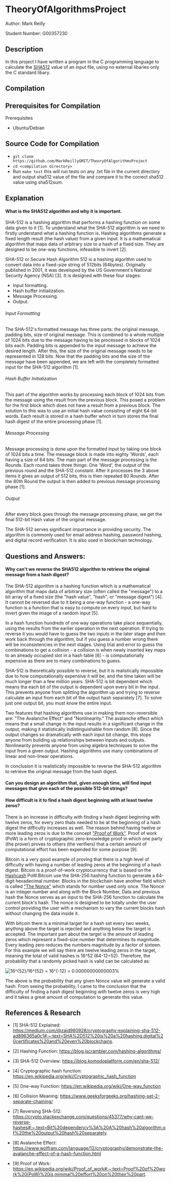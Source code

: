 # TheoryOfAlgorithmsProject
Author: Mark Reilly

Student Number: G00357230

## Description
In this project I have written a program in the C programming language to calculate the [SHA512](https://www.nist.gov/publications/secure-hash-standard) value of an input file, using no external libaries only the C standard libary.

## Compilation
Prerequisites for Compilation
----------------------------- 
Prerequisites
- Ubuntu/Debian 

Source Code for Compilation
-----------------------------
- `git clone https://github.com/MarkReillyGMIT/TheoryOfAlgorithmsProject`
- `cd <compilation directory>`
-  Run `make test` this will run tests on any .txt file in the current directory and output sha512 value of the file and compare it to the correct sha512 value using sha512sum.


## Explanation
#### What is the SHA512 algorithm and why it is important.

SHA-512 is a hashing algorithm that performs a hashing function on some data given to it [1]. To understand what the SHA-512 algorithm is we need to firstly understand what a hashing function is. Hashing algorithms generate a fixed length result (the hash value) from a given input. It is a mathematical algorithm that maps data of arbitrary size to a hash of a fixed size. They are designed to be one-way functions, infeasible to invert [2].

SHA-512 or Secure Hash Algorithm 512 is a hashing algorithm used to convert data into a fixed-size string of 512bits (64bytes). Originally published in 2001, it was developed by the US Government's National Security Agency (NSA) [3]. It is designed with these four stages:

- Input formatting.
- Hash buffer initialization.
- Message Processing.
- Output.

###### Input Formatting

The SHA-512's formatted message has three parts: the original message, padding bits, size of original message. This is combined to a whole multiple of 1024 bits due to the message having to be processed in blocks of 1024 bits each. Padding bits is appended to the input message to achieve the desired length. After this, the size of the original message needs to be represented in 128 bits. Now that the padding bits and the size of the message have been appended, we are left with the completely formatted input for the SHA-512 algorithm [1].

###### Hash Buffer Initialization

This part of the algorithm works by processing each block of 1024 bits from the message using the result from the previous block. This posed a problem for the first block which does not have a result from a previous block. The solution to this was to use an initial hash value consisting of eight 64-bit words. Each result is stored in a hash buffer which in turn stores the final hash digest of the entire processing phase [1].

###### Message Processing

Message processing is done upon the formatted input by taking one block of 1024 bits a time. The message block is made into eighty 'Words', each having a size of 64 bits. The main part of the message processing is the Rounds. Each round takes three things: One 'Word', the output of the previous round and the SHA-512 constant. After it processes the 3 above items it gives an output of 512 bits, this is then repeated 80 Rounds. After the 80th Round the output is then added to previous message processing phase [1].

###### Output

After every block goes through the message processing phase, we get the final 512-bit Hash value of the original message.


The SHA-512 serves significant importance in providing security. The algorithm is commonly used for email address hashing, password hashing, and digital record verification. It is also used in blockchain technology.

## Questions and Answers:
#### Why can't we reverse the SHA512 algorithm to retrieve the original message from a hash digest?

The SHA-512 algorithm is a hashing function which is a mathematical algorithm that maps data of arbitrary size (often called the "message") to a bit array of a fixed size (the "hash value", "hash", or "message digest") [4]. It cannot be reversed due to it being a one-way function - a one-way function is a function that is easy to compute on every input, but hard to invert given the image of a random input [5].

In a hash function hundreds of one way operations take place sequentially, using the results from the earlier operation in the next operation. If trying to reverse it you would have to guess the two inputs in the later stage and then work back through the algorithm, but if you guess a number wrong there will be inconsistencies in the next stages. Using trial and error to guess the combinations to get a collision - a collision is when newly inserted key maps to an already occupied slot in a hash table [6] - is computationally expensive as there are to many combinations to guess.

SHA-512 is theoretically possible to reverse, but it is realistically impossible due to how computationally expensive it will be, and the time taken will be much longer than a few million years. SHA-512 is bit dependent which means tha each bit of the output is dependent upon every bit in the input. This prevents anyone from splitting the algorithm up and trying to reverse calculate an input from each bit of the output hash separately [7]. To solve just one output bit, you must know the entire input.

Two features that hashing algorithms use in making them non-reversible are: "The Avalanche Effect" and "Nonlinearity." The avalanche effect which means that a small change in the input results in a significant change in the output, making it statistically indistinguishable from random [8]. Since the output changes so dramatically with each input bit change, this stops anyone from building up relationships between inputs and outputs. Nonlinearity prevents anyone from using algebra techniques to solve the input from a given output. Hashing algorithms use many combinations of linear and non-linear operations.

In conclusion it is realistically impossible to reverse the SHA-512 algorithm to retrieve the original message from the hash digest.


#### Can you design an algorithm that, given enough time, will find input messages that give each of the possible 512-bit strings?

#### How difficult is it to find a hash digest beginning with at least twelve zeros?

There is an increase in difficulty with finding a hash digest beginning with twelve zeros, for every zero thats needed to be at the beginning of a hash digest the difficulty increases as well. The reason behind having twelve or more leading zeros is due to the concept ["Proof of Work"](https://en.wikipedia.org/wiki/Proof_of_work#:~:text=Proof%20of%20work%20(PoW)%20is,minimal%20effort%20on%20their%20part.). Proof of work (PoW) is a form of cryptographic zero-knowledge proof in which one party (the prover) proves to others (the verifiers) that a certain amount of computational effort has been expended for some purpose [9].

Bitcoin is a very good example of proving that there is a high level of difficulty with having a number of leading zeros at the beginning of a hash digest. Bitcoin is a proof-of-work cryptocurrency that is based on the [Hashcash](https://en.wikipedia.org/wiki/Hashcash) PoW.Bitcoin use the SHA-256 hashing function to generate a 64-digit hexadecimal number. Blocks in the blockchain have another field which is called ["The Nonce"](https://www.investopedia.com/terms/n/nonce.asp#:~:text=A%20nonce%20is%20an%20abbreviation,blockchain%20miners%20are%20solving%20for.) which stands for number used only once. The Nonce is an integer number and along with the Block Number, Data and previous hash the Nonce serves as an input to the SHA-256 function to calculate the current block's hash. The nonce is designed to be totally under the user control providing the user with a mechanism to vary the current blocks hash without changing the data inside it.

With bitcoin there is a minimal target for a hash set every two weeks, anything above the target is rejected and anything below the target is accepted. The important part about the target is the amount of leading zeros which represent a fixed-size number that determines its magnitude. Every leading zero reduces the numbers magnitude by a factor of sixteen. For this example we will say there are twelve leading zeros in the target, meaning the total of valid hashes is 16^52 (64-12=52). Therefore, the probability that a randomly picked hash is valid can be calculated as:

<img src="https://latex.codecogs.com/svg.image?16^{52}/16^{52}&space;=&space;16^{-12}&space;=&space;0.00000000000003%" title="16^{52}/16^{52} = 16^{-12} = 0.00000000000003%" />

The above is the probability that any given Nonce value will generate a valid hash. From seeing the probability, I came to the conclusion that the difficulty of finding a hash digest beginning with twelve zeros is very high and it takes a great amount of computation to generate this value.

## References & Research

- [1] SHA-512 Explained: https://medium.com/@zaid960928/cryptography-explaining-sha-512-ad896365a0c1#:~:text=SHA%2D512%20is%20a%20hashing,digital%20certificates%20and%20even%20blockchains.

- [2] Hashing Function: https://blog.jscrambler.com/hashing-algorithms/

- [3] SHA-512 Overview: https://blog.komodoplatform.com/en/sha-512/

- [4] Cryptographic hash function: https://en.wikipedia.org/wiki/Cryptographic_hash_function

- [5] One-way Function: https://en.wikipedia.org/wiki/One-way_function

- [6] Collision Meaning: https://www.geeksforgeeks.org/hashing-set-2-separate-chaining/

- [7] Reversing SHA-512: https://crypto.stackexchange.com/questions/45377/why-cant-we-reverse-hashes#:~:text=Bit%20dependency%3A%20A%20hash%20algorithm,of%20the%20output%20hash%20separately.

- [8] Avalanche Effect: https://www.wolfram.com/language/12/cryptography/demonstrate-the-avalanche-effect-of-a-hash-function.html

- [9] Proof of Work: https://en.wikipedia.org/wiki/Proof_of_work#:~:text=Proof%20of%20work%20(PoW)%20is,minimal%20effort%20on%20their%20part.